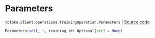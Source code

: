 # Parameters
`toloka.client.operations.TrainingOperation.Parameters` | [Source code](https://github.com/Toloka/toloka-kit/blob/v1.2.0.post1/src/client/operations.py#L199)

```python
Parameters(self, *, training_id: Optional[str] = None)
```

